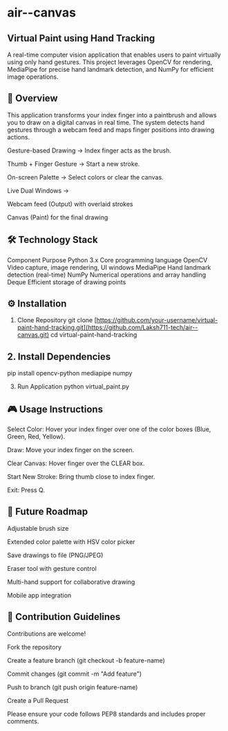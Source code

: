 # air--canvas

## Virtual Paint using Hand Tracking

A real-time computer vision application that enables users to paint virtually using only hand gestures.
This project leverages OpenCV for rendering, MediaPipe for precise hand landmark detection, and NumPy for efficient image operations.

## 🚀 Overview

This application transforms your index finger into a paintbrush and allows you to draw on a digital canvas in real time.
The system detects hand gestures through a webcam feed and maps finger positions into drawing actions.

Gesture-based Drawing → Index finger acts as the brush.

Thumb + Finger Gesture → Start a new stroke.

On-screen Palette → Select colors or clear the canvas.

Live Dual Windows →

Webcam feed (Output) with overlaid strokes

Canvas (Paint) for the final drawing

## 🛠️ Technology Stack
Component	Purpose
Python 3.x	Core programming language
OpenCV	Video capture, image rendering, UI windows
MediaPipe	Hand landmark detection (real-time)
NumPy	Numerical operations and array handling
Deque	Efficient storage of drawing points

## ⚙️ Installation

1. Clone Repository
git clone [https://github.com/your-username/virtual-paint-hand-tracking.git](https://github.com/Laksh711-tech/air--canvas.git)
cd virtual-paint-hand-tracking

## 2. Install Dependencies
pip install opencv-python mediapipe numpy

3. Run Application
python virtual_paint.py

## 🎮 Usage Instructions

Select Color: Hover your index finger over one of the color boxes (Blue, Green, Red, Yellow).

Draw: Move your index finger on the screen.

Clear Canvas: Hover finger over the CLEAR box.

Start New Stroke: Bring thumb close to index finger.

Exit: Press Q.

## 🔮 Future Roadmap

 Adjustable brush size

 Extended color palette with HSV color picker

 Save drawings to file (PNG/JPEG)

 Eraser tool with gesture control

 Multi-hand support for collaborative drawing

 Mobile app integration

## 🤝 Contribution Guidelines

Contributions are welcome!

Fork the repository

Create a feature branch (git checkout -b feature-name)

Commit changes (git commit -m "Add feature")

Push to branch (git push origin feature-name)

Create a Pull Request

Please ensure your code follows PEP8 standards and includes proper comments.
